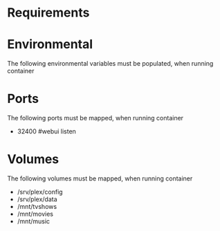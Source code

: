 # Requirements


# Environmental
The following environmental variables must be populated, when running container 

# Ports
The following ports must be mapped, when running container 

 - 32400 #webui listen 
 
# Volumes
The following volumes must be mapped, when running container 

- /srv/plex/config
- /srv/plex/data
- /mnt/tvshows
- /mnt/movies
- /mnt/music
